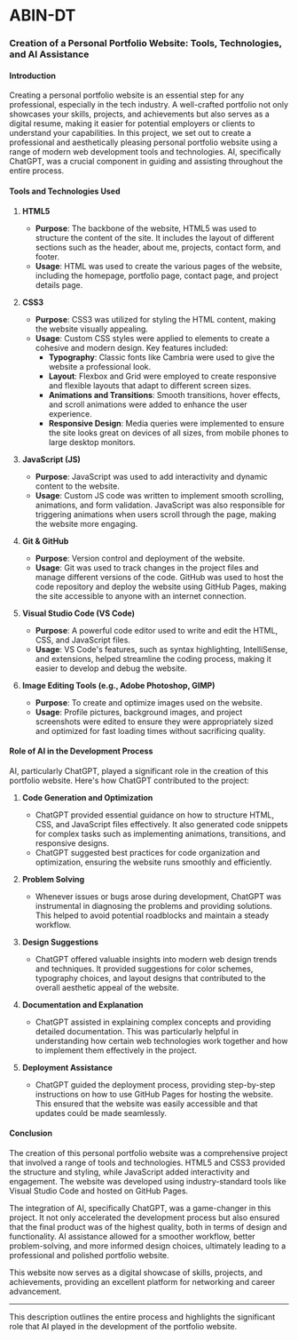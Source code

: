 # ABIN-DT
### **Creation of a Personal Portfolio Website: Tools, Technologies, and AI Assistance**

#### **Introduction**

Creating a personal portfolio website is an essential step for any professional, especially in the tech industry. A well-crafted portfolio not only showcases your skills, projects, and achievements but also serves as a digital resume, making it easier for potential employers or clients to understand your capabilities. In this project, we set out to create a professional and aesthetically pleasing personal portfolio website using a range of modern web development tools and technologies. AI, specifically ChatGPT, was a crucial component in guiding and assisting throughout the entire process.

#### **Tools and Technologies Used**

1. **HTML5**
   - **Purpose**: The backbone of the website, HTML5 was used to structure the content of the site. It includes the layout of different sections such as the header, about me, projects, contact form, and footer.
   - **Usage**: HTML was used to create the various pages of the website, including the homepage, portfolio page, contact page, and project details page.

2. **CSS3**
   - **Purpose**: CSS3 was utilized for styling the HTML content, making the website visually appealing.
   - **Usage**: Custom CSS styles were applied to elements to create a cohesive and modern design. Key features included:
     - **Typography**: Classic fonts like Cambria were used to give the website a professional look.
     - **Layout**: Flexbox and Grid were employed to create responsive and flexible layouts that adapt to different screen sizes.
     - **Animations and Transitions**: Smooth transitions, hover effects, and scroll animations were added to enhance the user experience.
     - **Responsive Design**: Media queries were implemented to ensure the site looks great on devices of all sizes, from mobile phones to large desktop monitors.

3. **JavaScript (JS)**
   - **Purpose**: JavaScript was used to add interactivity and dynamic content to the website.
   - **Usage**: Custom JS code was written to implement smooth scrolling, animations, and form validation. JavaScript was also responsible for triggering animations when users scroll through the page, making the website more engaging.

4. **Git & GitHub**
   - **Purpose**: Version control and deployment of the website.
   - **Usage**: Git was used to track changes in the project files and manage different versions of the code. GitHub was used to host the code repository and deploy the website using GitHub Pages, making the site accessible to anyone with an internet connection.

5. **Visual Studio Code (VS Code)**
   - **Purpose**: A powerful code editor used to write and edit the HTML, CSS, and JavaScript files.
   - **Usage**: VS Code's features, such as syntax highlighting, IntelliSense, and extensions, helped streamline the coding process, making it easier to develop and debug the website.

6. **Image Editing Tools (e.g., Adobe Photoshop, GIMP)**
   - **Purpose**: To create and optimize images used on the website.
   - **Usage**: Profile pictures, background images, and project screenshots were edited to ensure they were appropriately sized and optimized for fast loading times without sacrificing quality.

#### **Role of AI in the Development Process**

AI, particularly ChatGPT, played a significant role in the creation of this portfolio website. Here's how ChatGPT contributed to the project:

1. **Code Generation and Optimization**
   - ChatGPT provided essential guidance on how to structure HTML, CSS, and JavaScript files effectively. It also generated code snippets for complex tasks such as implementing animations, transitions, and responsive designs.
   - ChatGPT suggested best practices for code organization and optimization, ensuring the website runs smoothly and efficiently.

2. **Problem Solving**
   - Whenever issues or bugs arose during development, ChatGPT was instrumental in diagnosing the problems and providing solutions. This helped to avoid potential roadblocks and maintain a steady workflow.

3. **Design Suggestions**
   - ChatGPT offered valuable insights into modern web design trends and techniques. It provided suggestions for color schemes, typography choices, and layout designs that contributed to the overall aesthetic appeal of the website.

4. **Documentation and Explanation**
   - ChatGPT assisted in explaining complex concepts and providing detailed documentation. This was particularly helpful in understanding how certain web technologies work together and how to implement them effectively in the project.

5. **Deployment Assistance**
   - ChatGPT guided the deployment process, providing step-by-step instructions on how to use GitHub Pages for hosting the website. This ensured that the website was easily accessible and that updates could be made seamlessly.

#### **Conclusion**

The creation of this personal portfolio website was a comprehensive project that involved a range of tools and technologies. HTML5 and CSS3 provided the structure and styling, while JavaScript added interactivity and engagement. The website was developed using industry-standard tools like Visual Studio Code and hosted on GitHub Pages.

The integration of AI, specifically ChatGPT, was a game-changer in this project. It not only accelerated the development process but also ensured that the final product was of the highest quality, both in terms of design and functionality. AI assistance allowed for a smoother workflow, better problem-solving, and more informed design choices, ultimately leading to a professional and polished portfolio website.

This website now serves as a digital showcase of skills, projects, and achievements, providing an excellent platform for networking and career advancement.

--- 

This description outlines the entire process and highlights the significant role that AI played in the development of the portfolio website.